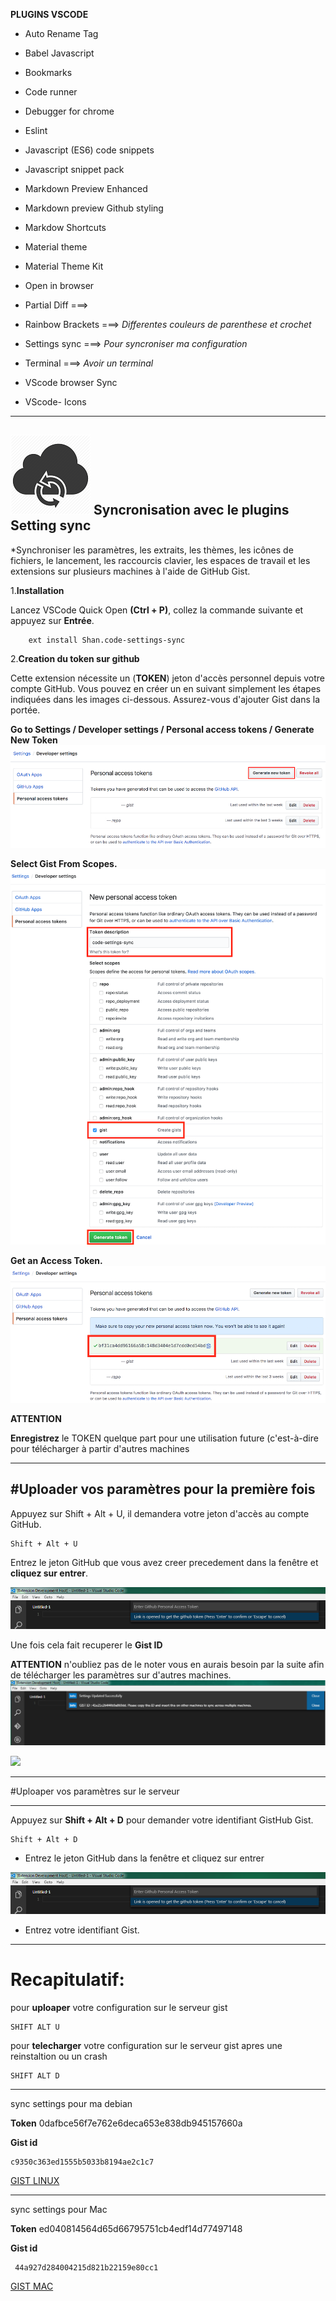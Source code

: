 **PLUGINS VSCODE**

* Auto Rename Tag 

* Babel Javascript

* Bookmarks

* Code runner

* Debugger for chrome

* Eslint

* Javascript (ES6) code snippets

* Javascript snippet pack

* Markdown Preview Enhanced

* Markdown preview Github styling

* Markdow Shortcuts

* Material theme

* Material Theme Kit

* Open in browser

* Partial Diff     ===>

* Rainbow Brackets ===> _Differentes couleurs de parenthese et crochet_

* Settings sync   ===> _Pour syncroniser ma configuration_

* Terminal ===> _Avoir un terminal_

* VScode browser Sync

* VScode- Icons

---------------------------------------
![](settingsync.png) **Syncronisation avec le plugins Setting sync**
----------------------------------------
*Synchroniser les paramètres, les extraits, les thèmes, les icônes de fichiers, le lancement, les raccourcis clavier, les espaces de travail et les extensions sur plusieurs machines à l'aide de GitHub Gist.

  1.**Installation**

  Lancez VSCode Quick Open **(Ctrl + P)**, collez la commande suivante et appuyez sur **Entrée**.

        ext install Shan.code-settings-sync
  
  2.**Creation du token sur github**

Cette extension nécessite un (**TOKEN**) jeton d'accès personnel depuis votre compte GitHub. Vous pouvez en créer un en suivant simplement les étapes indiquées dans les images ci-dessous. Assurez-vous d'ajouter Gist dans la portée.

**Go to Settings / Developer settings / Personal access tokens / Generate New Token**
![](github1.PNG)

**Select Gist From Scopes.**
![](github2.PNG)

**Get an Access Token.**
![](github3.PNG)

**ATTENTION**

**Enregistrez** le TOKEN quelque part pour une utilisation future (c'est-à-dire pour télécharger à partir d'autres machines

--------------------------------------
#Uploader vos paramètres pour la première fois
-------------------------------------

Appuyez sur Shift + Alt + U, il demandera votre jeton d'accès au compte GitHub.

    Shift + Alt + U

Entrez le jeton GitHub que vous avez creer precedement dans la fenêtre et  **cliquez sur entrer**.

![](upload1.png)

Une fois cela fait recuperer le **Gist ID**

**ATTENTION**
n'oubliez pas de le noter vous en aurais besoin par la suite afin de télécharger les paramètres sur d'autres machines.
![](upload2.png)

![](source.gif)
____________________________________________
#Uploaper vos paramètres sur le serveur
___________________________________________
Appuyez sur **Shift + Alt + D** pour demander votre identifiant GistHub Gist.

    Shift + Alt + D


* Entrez le jeton GitHub dans la fenêtre et cliquez sur entrer

![](upload1.png)

* Entrez votre identifiant Gist.

-----------------------

# Recapitulatif:
pour **uploaper** votre configuration sur le serveur gist

```
SHIFT ALT U
```

pour **telecharger** votre configuration sur le serveur gist apres une reinstaltion ou un crash

```
SHIFT ALT D
```
-------------------------------------
sync settings pour ma debian

**Token**
    0dafbce56f7e762e6deca653e838db945157660a

**Gist id**

    c9350c363ed1555b5033b8194ae2c1c7

 [GIST LINUX](https://gist.github.com/darksh3ll/c9350c363ed1555b5033b8194ae2c1c7)

-------------------
sync settings pour Mac

**Token**
    ed040814564d65d66795751cb4edf14d77497148

**Gist id**

     44a927d284004215d821b22159e80cc1


[GIST MAC](https://gist.github.com/darksh3ll/44a927d284004215d821b22159e80cc1)


